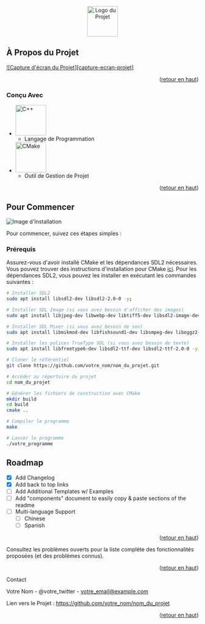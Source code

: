 <a name="readme-top"></a>

<!-- Titre et Logo -->
<div align="center">
  <a href="https://github.com/othneildrew/Best-README-Template">
    <img src="https://github.com/tompotio/GeometryDash/assets/113466055/a16c4228-6656-44c2-915d-f62627c2f6b8" alt="Logo du Projet" width="80" height="80">
  </a>
</div>

## À Propos du Projet

[![Capture d'écran du Projet][capture-ecran-projet]](https://example.com)

<p align="right">(<a href="#readme-top">retour en haut</a>)</p>

### Conçu Avec

* [<img src="https://github.com/tompotio/GeometryDash/assets/113466055/db8d750b-46f9-46e8-8af5-ea9852b1481e" alt="C++" width="80" height="80">](https://devdocs.io/cpp/)
  - Langage de Programmation
* [<img src="https://github.com/tompotio/GeometryDash/assets/113466055/08e753c1-d530-4f84-8308-36728ac018c0" alt="CMake" width="80" height="80">](https://cmake.org/)
  - Outil de Gestion de Projet


<p align="right">(<a href="#readme-top">retour en haut</a>)</p>

## Pour Commencer

![Image d'Installation](https://github.com/tompotio/GeometryDash/assets/113466055/6f5a52ac-d65c-4080-b31e-104fbefe53c6)

Pour commencer, suivez ces étapes simples :

### Prérequis

Assurez-vous d'avoir installé CMake et les dépendances SDL2 nécessaires. Vous pouvez trouver des instructions d'installation pour CMake [ici](https://cgold.readthedocs.io/en/latest/first-step/installation.html). Pour les dépendances SDL2, vous pouvez les installer en exécutant les commandes suivantes :

```bash
# Installer SDL2
sudo apt install libsdl2-dev libsdl2-2.0-0 -y;

# Installer SDL Image (si vous avez besoin d'afficher des images)
sudo apt install libjpeg-dev libwebp-dev libtiff5-dev libsdl2-image-dev libsdl2-image-2.0-0 -y;

# Installer SDL Mixer (si vous avez besoin de son)
sudo apt install libmikmod-dev libfishsound1-dev libsmpeg-dev liboggz2-dev libflac-dev libfluidsynth-dev libsdl2-mixer-dev libsdl2-mixer-2.0-0 -y;

# Installer les polices TrueType SDL (si vous avez besoin de texte)
sudo apt install libfreetype6-dev libsdl2-ttf-dev libsdl2-ttf-2.0-0 -y;

# Cloner le référentiel
git clone https://github.com/votre_nom/nom_du_projet.git

# Accéder au répertoire du projet
cd nom_du_projet

# Générer les fichiers de construction avec CMake
mkdir build
cd build
cmake ..

# Compiler le programme
make

# Lancer le programme
./votre_programme

```

<!-- ROADMAP -->
## Roadmap

- [x] Add Changelog
- [x] Add back to top links
- [ ] Add Additional Templates w/ Examples
- [ ] Add "components" document to easily copy & paste sections of the readme
- [ ] Multi-language Support
    - [ ] Chinese
    - [ ] Spanish
<p align="right">(<a href="#readme-top">retour en haut</a>)</p>

Consultez les problèmes ouverts pour la liste complète des fonctionnalités proposées (et des problèmes connus).
<p align="right">(<a href="#readme-top">retour en haut</a>)</p>
<!-- Contact -->
Contact

Votre Nom - @votre_twitter - votre_email@example.com

Lien vers le Projet : https://github.com/votre_nom/nom_du_projet
<p align="right">(<a href="#readme-top">retour en haut</a>)</p>
<!-- Liens Markdown et Images -->
<!-- Assurez-vous que les liens d'images sont valides -->
